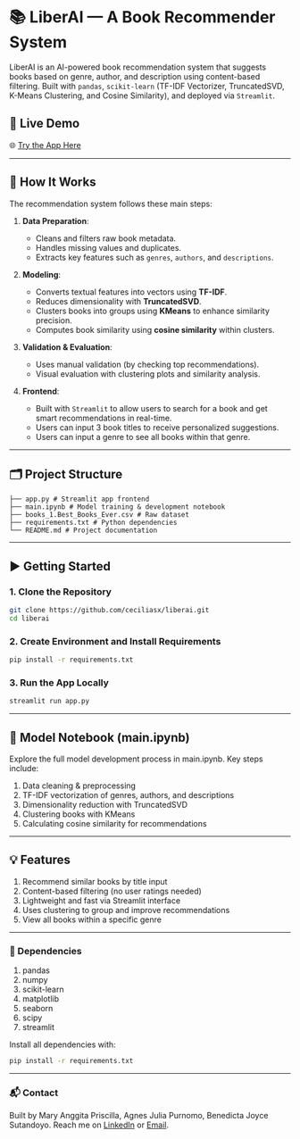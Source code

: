 # 📚 LiberAI — A Book Recommender System

LiberAI is an AI-powered book recommendation system that suggests books based on genre, author, and description using content-based filtering. Built with `pandas`, `scikit-learn` (TF-IDF Vectorizer, TruncatedSVD, K-Means Clustering, and Cosine Similarity), and deployed via `Streamlit`.

## 🔗 Live Demo
🌐 [Try the App Here](https://liberai.streamlit.app)

---

## 🧠 How It Works

The recommendation system follows these main steps:

1. **Data Preparation**: 
   - Cleans and filters raw book metadata.
   - Handles missing values and duplicates.
   - Extracts key features such as `genres`, `authors`, and `descriptions`.

2. **Modeling**: 
   - Converts textual features into vectors using **TF-IDF**.
   - Reduces dimensionality with **TruncatedSVD**.
   - Clusters books into groups using **KMeans** to enhance similarity precision.
   - Computes book similarity using **cosine similarity** within clusters.

3. **Validation & Evaluation**:
   - Uses manual validation (by checking top recommendations).
   - Visual evaluation with clustering plots and similarity analysis.

4. **Frontend**:
   - Built with `Streamlit` to allow users to search for a book and get smart recommendations in real-time.
   - Users can input 3 book titles to receive personalized suggestions.
   - Users can input a genre to see all books within that genre.

---

## 🗂️ Project Structure
```
├── app.py # Streamlit app frontend
├── main.ipynb # Model training & development notebook
├── books_1.Best_Books_Ever.csv # Raw dataset
├── requirements.txt # Python dependencies
└── README.md # Project documentation
```

---

## ▶️ Getting Started

### 1. Clone the Repository
```bash
git clone https://github.com/ceciliasx/liberai.git
cd liberai
```

### 2. Create Environment and Install Requirements
```bash
pip install -r requirements.txt
```

### 3. Run the App Locally
```bash
streamlit run app.py
```

---

## 🧪 Model Notebook (main.ipynb)
Explore the full model development process in main.ipynb. Key steps include:
1. Data cleaning & preprocessing
2. TF-IDF vectorization of genres, authors, and descriptions
3. Dimensionality reduction with TruncatedSVD
4. Clustering books with KMeans
5. Calculating cosine similarity for recommendations

---

## 💡 Features
1. Recommend similar books by title input
2. Content-based filtering (no user ratings needed)
3. Lightweight and fast via Streamlit interface
4. Uses clustering to group and improve recommendations
5. View all books within a specific genre

---

### 📌 Dependencies
1. pandas
2. numpy
3. scikit-learn
4. matplotlib
5. seaborn
6. scipy
7. streamlit

Install all dependencies with:
```bash
pip install -r requirements.txt
```

---

### 📬 Contact
Built by Mary Anggita Priscilla, Agnes Julia Purnomo, Benedicta Joyce Sutandoyo.
Reach me on [LinkedIn](www.linkedin.com/in/mary-anggita-priscilla-b275562a7) or [Email](mailto:priscillastext@gmail.com).
